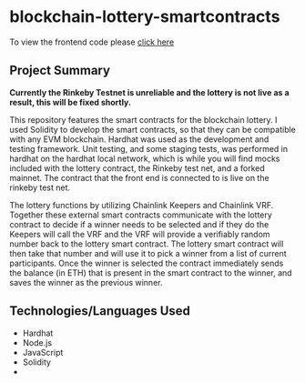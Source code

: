 # blockchain-lottery-smartcontracts

To view the frontend code please [click here](https://github.com/nreh1r/blockchain-lottery)

## Project Summary

**Currently the Rinkeby Testnet is unreliable and the lottery is not live as a result, this will be fixed shortly.**

This repository features the smart contracts for the blockchain lottery. I used Solidity to develop the smart contracts, so that they can be compatible with any EVM blockchain. Hardhat was used as the development and testing framework. Unit testing, and some staging tests, was performed in hardhat on the hardhat local network, which is while you will find mocks included with the lottery contract, the Rinkeby test net, and a forked mainnet. The contract that the front end is connected to is live on the rinkeby test net. 

The lottery functions by utilizing Chainlink Keepers and Chainlink VRF. Together these external smart contracts communicate with the lottery contract to decide if a winner needs to be selected and if they do the Keepers will call the VRF and the VRF will provide a verifiably random number back to the lottery smart contract. The lottery smart contract will then take that number and will use it to pick a winner from a list of current participants. Once the winner is selected the contract immediately sends the balance (in ETH) that is present in the smart contract to the winner, and saves the winner as the previous winner. 

## Technologies/Languages Used
- Hardhat
- Node.js
- JavaScript
- Solidity
- 
